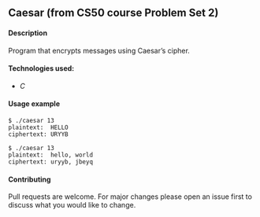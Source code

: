 ## Caesar (from CS50 course Problem Set 2)

#### Description
Program that encrypts messages using Caesar’s cipher.

#### Technologies used:
- *C*

#### Usage example
```
$ ./caesar 13
plaintext:  HELLO
ciphertext: URYYB
```
```
$ ./caesar 13
plaintext:  hello, world
ciphertext: uryyb, jbeyq
```

#### Contributing
Pull requests are welcome. For major changes please open an issue first to discuss what you would like to change.
